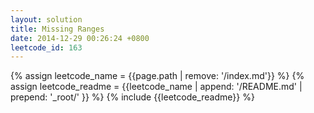 ```yaml
---
layout: solution
title: Missing Ranges
date: 2014-12-29 00:26:24 +0800
leetcode_id: 163
---
```

{% assign leetcode_name = {{page.path | remove: '/index.md'}}  %}
{% assign leetcode_readme = {{leetcode_name | append: '/README.md' | prepend: '_root/' }}  %}
{% include {{leetcode_readme}} %}
